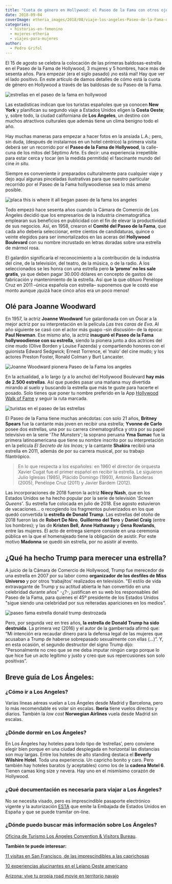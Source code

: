 ```yaml
---
title: "Cuota de género en Hollywood: el Paseo de la Fama con otros ojos"
date: 2018-09-04
coverImage: etheria_images/2018/08/viaje-los-angeles-Paseo-de-la-Fama-de-Hollywood-etheria.jpg
categories: 
  - historias-en-femenino
  - mujeres-etheria
  - viajes-para-mujeres
author: 
  - Pedro Grifol
---
```


El 15 de agosto se celebra la colocación de las primeras baldosas-estrella en el Paseo 
de la Fama de Hollywood, 3 mujeres y 5 hombres, hace más de sesenta años. Para empezar 
(era el siglo pasado) ¡no está mal! Hay que ver el lado positivo. En este artículo de 
damos detalles de cómo está la cuota de género en Hollywood a través de las baldosas de 
su Paseo de la Fama. 

![estrellas en el paseo de la fama en hollywood](etheria_images/2018/08/viaje-los-angeles-Paseo-de-la-Fama-de-Hollywood-etheria-1024x630.jpg "El Paseo de la Fama es una de las visitas básicas en Los Ángeles.")

Las estadísticas indican que los turistas españoles que ya conocen **New York** y 
planifican su segundo viaje a Estados Unidos eligen la **Costa Oeste**; y, sobre todo, 
la ciudad californiana de **Los Ángeles**, un destino con muchos atractivos culturales 
que además tiene un clima benigno todo el año. 

Hay muchas maneras para empezar a hacer fotos en la ansiada L.A.; pero, sin duda, 
(después de instalarnos en un hotel céntrico) la primera visita deberá ser un recorrido 
por el **Paseo de la Fama de Hollywood**, la calle-cuna de los mitos del Séptimo Arte. 
Es decir: una experiencia irrepetible para estar cerca y tocar (en la medida permitida) 
el fascinante mundo del cine _in situ._ 

Siempre es conveniente ir preparados culturalmente para cualquier viaje y dejo aquí 
algunas pinceladas ilustrativas para que nuestro particular recorrido por el Paseo de la 
Fama hollywoodiense sea lo más ameno posible. 

![placa this is where it all began paseo de la fama los angeles](etheria_images/2018/08/viaje-los-angeles-paseo-fama-placa-donde-todo-empezo-etheria-1024x639.jpg "Inscripción conmemorativa de las 8 primeras estrellas del Paseo de la Fama.")

Todo empezó hace sesenta años cuando la Cámara de Comercio de Los Ángeles decidió que 
los empresarios de la industria cinematográfica emplearan sus beneficios en publicidad 
con el fin de elevar la productividad de sus negocios. Así, en 1958, crearon el **Comité 
del Paseo de la Fama**, que cada año debería seleccionar, entre cientos de candidaturas, 
quince o veinte elegidos para ser inmortalizados en las aceras del **Hollywood 
Boulevard** con su nombre incrustado en letras doradas sobre una estrella de mármol 
rosa. 

El galardón significaría el reconocimiento a la contribución de la industria del cine, 
de la televisión, del teatro, de la música, o de la radio. A los seleccionados se les 
honra con una estrella pero **la ‘promo’ no les sale gratis**, ya que deben pagar 30.000 
dólares en concepto de gastos de fabricación y mantenimiento de la estrella. Así que la 
que obtuvo Penélope Cruz en 2011 –única española con estrella– suponemos que le costó 
ese monto aunque ¡quizá hace cinco años era un poco menos! 

## Olé para Joanne Woodward

En 1957, la actriz **Joanne Woodward** fue galardonada con un Óscar a la mejor actriz 
por su interpretación en la película _Las tres caras de Eva_. Al año siguiente se casó 
con el actor más guapo –sin discusión– de la época: **Paul Newman**. Ese mismo año, la 
actriz **inauguró el Paseo de la Fama hollywoodiense con su estrella**, siendo la 
pionera junto a dos actrices del cine mudo (Olive Borden y Louise Fazenda) y 
compartiendo honores con el guionista Edward Sedgwick; Ernest Torrence, el ‘malo’ del 
cine mudo; y los actores Preston Foster, Ronald Colman y Burt Lancaster. 

![Joanne Woodward pionera Paseo de la Fama los angeles](etheria_images/2018/08/Los-Angeles-paseo-fama-estrella-Joanne-Woodward-etheria-1024x382.jpg "Joanne Woodward, pionera del Paseo de la Fama, y su estrella en la actualidad.")

En la actualidad, a lo largo (y a lo ancho) del Hollywood Boulevard **hay más de 2.500 
estrellas**. Así que puedes pasar una mañana muy divertida mirando al suelo y buscando 
la estrella que más te guste para hacerte el posado. Solo tienes que poner tu nombre 
preferido en la App [Hollywood Walk of 
Fame](https://play.google.com/store/apps/details?id=com.dmi.hollywood&hl=en_US) y seguir 
la ruta marcada. 

![turistas en el paseo de las estrellas](etheria_images/2018/08/viaje-etheria-magazine-Paseo-de-la-Fama-de-Hollywood-viaje-los-angeles-1024x337.jpg "(Izq.) Operarios colocando una estrella. (Dcha.) Los visitantes buscan su personaje favorito para el recuerdo.")

El Paseo de la Fama tiene muchas anécdotas: con solo 21 años, **Britney Spears** fue la 
cantante más joven en recibir una estrella; **Yvonne de Carlo** posee dos estrellas, una 
por su carrera cinematográfica y otra por su papel televisivo en la serie '_The 
Munsters_'; la soprano peruana **Yma Sumac** fue la primera latinoamericana que tiene su 
nombre inscrito por su interpretación en la película _El Secreto de los Incas_; y la 
cantante **Shakira** recibió una estrella en 2011, además de por su carrera musical, por 
su trabajo filantrópico. 

> En lo que respecta a los españoles: en 1960 el director de orquesta Xavier Cugat fue el 
> primer español en recibir la estrella. Le siguieron Julio Iglesias (1985), Plácido 
> Domingo (1993), Antonio Banderas (2005), Penélope Cruz (2011) y Javier Bardem (2012). 

Las incorporaciones de 2018 fueron la actriz **Niecy Nash**, que en los Estados Unidos 
se ha hecho popular por la serie de televisión '_Screen Queens'_. Su estrella fue 
colocada en julio de 2018. Ese agosto estuvieron de vacaciones… o recogiendo los 
fragmentos pulverizados en los que quedó convertida la **estrella de Donald Trump**. Las 
estrellas del otoño de 2018 fueron las de **Robert De Niro**, **Guillermo del Toro** y 
**Daniel Craig** (entre los hombres); y las de **Kristen Bell**, **Anne Hathaway** y 
**Gena Rowlands**, entre las mujeres. El acto de entrega siempre consiste en una 
ceremonia pública en la que el homenajeado tiene la obligación de asistir. Por este 
motivo **Madonna** se quedó sin estrella, por no asistir al evento. 

## ¿Qué ha hecho Trump para merecer una estrella?

A juicio de la Cámara de Comercio de Hollywood, Trump fue merecedor de una estrella en 
2007 por su labor como **organizador de los desfiles de Miss Universo** y por otros 
‘trabajitos’ realizados en televisión. "El estilo de vida extravagante de Trump y su 
actitud abierta le han convertido en una celebridad durante años" -¿?-, justifican en su 
web los responsables del Paseo de la Fama, para quienes el 45º presidente de los Estados 
Unidos "sigue siendo una celebridad por sus reiteradas apariciones en los medios”. 

![paseo fama estrella donald trump destrozada](etheria_images/2018/08/los-angeles-paseo-fama-estrella-rota-Donald-Trump-26-julio-2018-1024x614.jpg "Así amaneció la estrella de Donald Trump el 26 de julio de 2018.")

Pero, por segunda vez en tres años, **la estrella de Donald Trump ha sido destruida**. 
La primera vez (2016) y el autor de la gamberrada afirmó que: “Mi intención era recaudar 
dinero para la defensa legal de las mujeres que acusaban a Trump de haberse sobrepasado 
sexualmente con ellas (…)”. Y, en esta ocasión, el segundo destructor del signo Trump 
dijo: "Personalmente no creo que se me deba imputar ningún cargo porque lo que hice fue 
un acto legítimo y justo y creo que sus repercusiones son solo positivas”. 

## Breve guía de Los Ángeles:

### ¿Cómo ir a Los Angeles?

Varias líneas aéreas vuelan a Los Ángeles desde Madrid y Barcelona, pero lo más 
recomendable es volar sin escalas. **Iberia** tiene vuelos directos y diarios. También 
la _low cost_ **Norwegian Airlines** vuela desde Madrid sin escalas. 

### ¿Dónde dormir en Los Ángeles?

En Los Ángeles hay hoteles para todo tipo de ‘estrellas’, pero conviene elegir bien 
porque en una ciudad desplegada en horizontal las distancias son muy largas. Entre los 
hoteles de alto standing destaca el **Beverly Wilshire Hotel**. Toda una experiencia. Un 
capricho bonito y caro. Pero también hay hoteles baratos (y aceptables) como los de la 
**cadena Motel 6**. Tienen camas king size y nevera. Hay uno en el mismísimo corazón de 
Hollywood. 

### ¿Qué documentación es necesaria para viajar a Los Ángeles?

No se necesita visado, pero es imprescindible pasaporte electrónico vigente y la 
autorización [ESTA](http://www.esta.es) que emite la Embajada de Estados Unidos en 
España y que se puede tramitar on-line. 

### ¿Dónde puedo buscar más información sobre Los Ángeles?

[Oficina de Turismo Los Ángeles Convention & Visitors 
Bureau](https://www.discoverlosangeles.com). 

**También te puede interesar:** 

[11 visitas en San Francisco, de las imprescindibles a las 
caprichosas](https://etheriamagazine.com/2021/04/09/10-visitas-imprescindibles-en-san-francisco/) 

[10 experiencias alucinantes en el Lejano Oeste 
americano](https://etheriamagazine.com/2019/07/18/ruta-california-por-el-lejano-oeste-americano/) 

[Arizona: vive tu propia road movie en territorio 
navajo](https://etheriamagazine.com/2018/05/29/viaje-aventura-para-mujeres-en-arizona-usa/)

